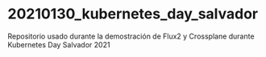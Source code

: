 # 20210130_kubernetes_day_salvador
Repositorio usado durante la demostración de Flux2 y Crossplane durante Kubernetes Day Salvador 2021
